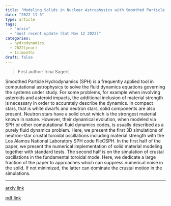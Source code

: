 ```yaml
---
title: "Modeling Solids in Nuclear Astrophysics with Smoothed Particle Hydrodynamics"
date: "2022-11-3"
type: article
tags:
  - "arxiv"
  - "most recent update (Sat Nov 12 2022)"
categories:
  - hydrodynamics
  - 2022(year)
  - 11(month)
draft: false
---
```


> First author: Irina Sagert

 Smoothed Particle Hydrodynamics (SPH) is a frequently applied tool in
computational astrophysics to solve the fluid dynamics equations governing the
systems under study. For some problems, for example when involving asteroids
and asteroid impacts, the additional inclusion of material strength is
necessary in order to accurately describe the dynamics. In compact stars, that
is white dwarfs and neutron stars, solid components are also present. Neutron
stars have a solid crust which is the strongest material known in nature.
However, their dynamical evolution, when modeled via SPH or other computational
fluid dynamics codes, is usually described as a purely fluid dynamics problem.
Here, we present the first 3D simulations of neutron-star crustal toroidal
oscillations including material strength with the Los Alamos National
Laboratory SPH code FleCSPH. In the first half of the paper, we present the
numerical implementation of solid material modeling together with standard
tests. The second half is on the simulation of crustal oscillations in the
fundamental toroidal mode. Here, we dedicate a large fraction of the paper to
approaches which can suppress numerical noise in the solid. If not minimized,
the latter can dominate the crustal motion in the simulations.

---
[arxiv link](http://arxiv.org/abs/2211.01927v1)

[pdf link](http://arxiv.org/pdf/2211.01927v1)